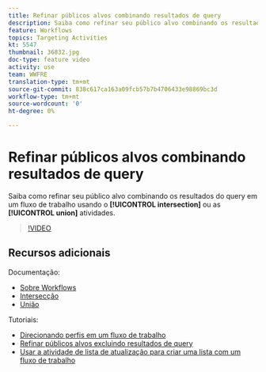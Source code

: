 ```yaml
---
title: Refinar públicos alvos combinando resultados de query
description: Saiba como refinar seu público alvo combinando os resultados do query em um fluxo de trabalho usando a interseção ou as atividades da união.
feature: Workflows
topics: Targeting Activities
kt: 5547
thumbnail: 36832.jpg
doc-type: feature video
activity: use
team: WWFRE
translation-type: tm+mt
source-git-commit: 838c617ca163a09fcb57b7b4706433e98869bc3d
workflow-type: tm+mt
source-wordcount: '0'
ht-degree: 0%

---
```



# Refinar públicos alvos combinando resultados de query

Saiba como refinar seu público alvo combinando os resultados do query em um fluxo de trabalho usando o **[!UICONTROL intersection]** ou as **[!UICONTROL union]** atividades.

>[!VIDEO](https://video.tv.adobe.com/v/36832?quality=12)

## Recursos adicionais

Documentação:

* [Sobre Workflows](https://docs.adobe.com/content/help/en/campaign-classic/using/automating-with-workflows/introduction/about-workflows.html)
* [Intersecção](https://docs.adobe.com/content/help/en/campaign-classic/using/automating-with-workflows/targeting-activities/intersection.html)
* [União](https://docs.adobe.com/content/help/en/campaign-classic/using/automating-with-workflows/targeting-activities/union.html)

Tutoriais:

* [Direcionando perfis em um fluxo de trabalho](/help/getting-started/targeting-profiles-in-a-workflow.md)
* [Refinar públicos alvos excluindo resultados de query](/help/automating-with-workflows/refining-targets-by-excluding-query-results.md)
* [Usar a atividade de lista de atualização para criar uma lista com um fluxo de trabalho](/help/automating-with-workflows/using-the-update-list-activity.md)
